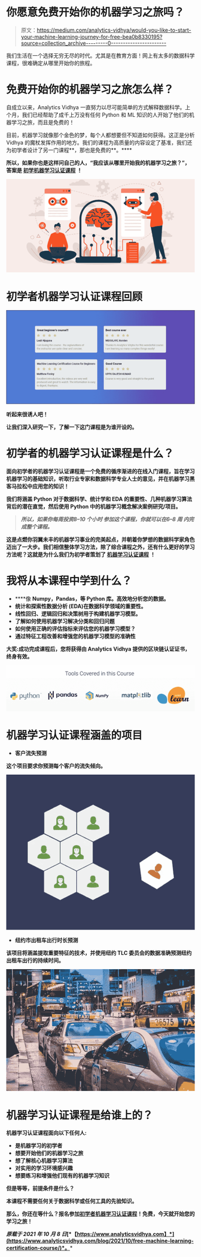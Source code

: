 # 你愿意免费开始你的机器学习之旅吗？

> 原文：<https://medium.com/analytics-vidhya/would-you-like-to-start-your-machine-learning-journey-for-free-bea0b8330195?source=collection_archive---------0----------------------->

我们生活在一个选择无穷无尽的时代。尤其是在教育方面！网上有太多的数据科学课程，很难确定从哪里开始你的旅程。

# 免费开始你的机器学习之旅怎么样？

自成立以来，Analytics Vidhya 一直努力以尽可能简单的方式解释数据科学。上个月，我们已经帮助了成千上万没有任何 Python 和 ML 知识的人开始了他们的机器学习之旅，而且是免费的！

目前，机器学习就像那个金色的梦，每个人都想要但不知道如何获得。这正是分析 Vidhya 的魔杖发挥作用的地方。我们的课程为高质量的内容设定了基准，我们还为初学者设计了另一门课程**，那也是免费的**。****

****所以，如果你也是这样问自己的人，“我应该从哪里开始我的机器学习之旅？”，答案是 [**初学机器学习认证课程**](https://courses.analyticsvidhya.com/courses/Machine-Learning-Certification-Course-for-Beginners?utm_source=medium&utm_medium=announcement_article2) **！******

****![](img/35612dde93128bd1c18cc159fae81d5a.png)****

# ****初学者机器学习认证课程回顾****

****![](img/d1640019df50d5a903d2779dd31d31b1.png)****

****听起来很诱人吧！****

****让我们深入研究一下，了解一下这门课程是为谁开设的。****

# ****初学者的机器学习认证课程是什么？****

****面向初学者的机器学习认证课程是一个**免费的**循序渐进的在线入门课程，旨在学习机器学习的基础知识，听取行业专家和数据科学专业人士的意见，并在机器学习黑客马拉松中应用您的知识！****

****我们将涵盖 Python 对于数据科学、统计学和 EDA 的重要性、几种机器学习算法背后的潜在直觉，然后使用 Python 中的机器学习概念解决案例研究/项目。****

> *****所以，如果你每周投资****8–10 个小时*** *参加这个课程，你就可以在****6–8 周*** *内完成整个课程。*****

****这是点燃你羽翼未丰的机器学习事业的完美起点，并朝着你梦想的数据科学家角色迈出了一大步。我们相信整体学习方法，除了综合课程之外，还有什么更好的学习方法呢？这就是为什么我们为初学者策划了 [**机器学习认证课程**](https://courses.analyticsvidhya.com/courses/Machine-Learning-Certification-Course-for-Beginners?utm_source=medium&utm_medium=announcement_article2) **！******

# ****我将从本课程中学到什么？****

*   ****像 **Numpy，Pandas，**等 Python 库。高效地分析您的数据。****
*   ******统计和探索性数据分析** (EDA)在数据科学领域的重要性。****
*   ******线性回归、逻辑回归和决策树**用于构建机器学习模型。****
*   ****了解如何使用机器学习解决**分类和回归**问题****
*   ****如何使用正确的评估指标来评估您的**机器学习模型**？****
*   ****通过**特征工程**改善和增强您的机器学习模型的准确性****

****大奖:成功完成课程后，您将获得由 Analytics Vidhya 提供的**区块链认证证书**，终身有效。****

****![](img/ff2c7e7502b6bac90840d4de54e1b23d.png)****

# ****机器学习认证课程涵盖的项目****

*   ******客户流失预测******

****这个项目要求你预测每个客户的流失倾向。****

****![](img/6181e77e8e9c881b9815c0c58b46e817.png)****

*   ******纽约市出租车出行时长预测******

****该项目将涵盖提取重要特征的技术，并使用纽约 TLC 委员会的数据准确预测纽约出租车出行的持续时间。****

****![](img/439510b87a2f4edfc59234a726aaa82c.png)****

# ****机器学习认证课程是给谁上的？****

****机器学习认证课程面向以下任何人:****

*   ****是机器学习的初学者****
*   ****想要开始他们的机器学习之旅****
*   ****想了解核心机器学习算法****
*   ****对实用的学习环境感兴趣****
*   ****想要练习和增强他们现有的机器学习知识****

****但是等等，前提条件是什么？****

******本课程不需要任何关于数据科学或任何工具的先验知识。******

****那么，你还在等什么？报名参加[初学者机器学习认证课程](https://courses.analyticsvidhya.com/courses/Machine-Learning-Certification-Course-for-Beginners?utm_source=medium&utm_medium=announcement_article2)！免费，今天就开始您的学习之旅！****

*****原载于 2021 年 10 月 8 日*[*【https://www.analyticsvidhya.com】*](https://www.analyticsvidhya.com/blog/2021/10/free-machine-learning-certification-course/)*。*****